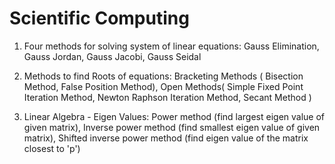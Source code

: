 # Scientific Computing

1. Four methods for solving system of linear equations: 
  Gauss Elimination, Gauss Jordan, Gauss Jacobi, Gauss Seidal

2. Methods to find Roots of equations: 
  Bracketing Methods ( Bisection Method, False Position Method), Open Methods( Simple Fixed Point Iteration Method, Newton Raphson Iteration Method, Secant Method )
  
3. Linear Algebra - Eigen Values:
  Power method (find largest eigen value of given matrix), Inverse power method (find smallest eigen value of given matrix), Shifted inverse power method (find eigen value of the matrix closest to 'p')
  
  
